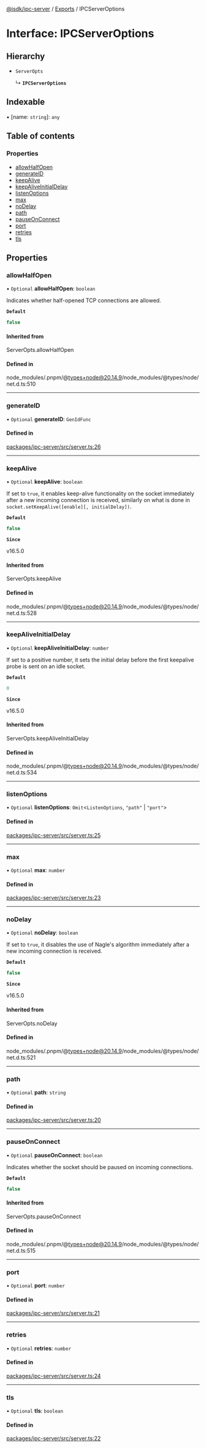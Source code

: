 [@isdk/ipc-server](../README.md) / [Exports](../modules.md) / IPCServerOptions

# Interface: IPCServerOptions

## Hierarchy

- `ServerOpts`

  ↳ **`IPCServerOptions`**

## Indexable

▪ [name: `string`]: `any`

## Table of contents

### Properties

- [allowHalfOpen](IPCServerOptions.md#allowhalfopen)
- [generateID](IPCServerOptions.md#generateid)
- [keepAlive](IPCServerOptions.md#keepalive)
- [keepAliveInitialDelay](IPCServerOptions.md#keepaliveinitialdelay)
- [listenOptions](IPCServerOptions.md#listenoptions)
- [max](IPCServerOptions.md#max)
- [noDelay](IPCServerOptions.md#nodelay)
- [path](IPCServerOptions.md#path)
- [pauseOnConnect](IPCServerOptions.md#pauseonconnect)
- [port](IPCServerOptions.md#port)
- [retries](IPCServerOptions.md#retries)
- [tls](IPCServerOptions.md#tls)

## Properties

### allowHalfOpen

• `Optional` **allowHalfOpen**: `boolean`

Indicates whether half-opened TCP connections are allowed.

**`Default`**

```ts
false
```

#### Inherited from

ServerOpts.allowHalfOpen

#### Defined in

node_modules/.pnpm/@types+node@20.14.9/node_modules/@types/node/net.d.ts:510

___

### generateID

• `Optional` **generateID**: `GenIdFunc`

#### Defined in

[packages/ipc-server/src/server.ts:26](https://github.com/isdk/ipc-server.js/blob/c972214e727e2be9fff435b018f1d11bff9c9b57/src/server.ts#L26)

___

### keepAlive

• `Optional` **keepAlive**: `boolean`

If set to `true`, it enables keep-alive functionality on the socket immediately after a new incoming connection is received,
similarly on what is done in `socket.setKeepAlive([enable][, initialDelay])`.

**`Default`**

```ts
false
```

**`Since`**

v16.5.0

#### Inherited from

ServerOpts.keepAlive

#### Defined in

node_modules/.pnpm/@types+node@20.14.9/node_modules/@types/node/net.d.ts:528

___

### keepAliveInitialDelay

• `Optional` **keepAliveInitialDelay**: `number`

If set to a positive number, it sets the initial delay before the first keepalive probe is sent on an idle socket.

**`Default`**

```ts
0
```

**`Since`**

v16.5.0

#### Inherited from

ServerOpts.keepAliveInitialDelay

#### Defined in

node_modules/.pnpm/@types+node@20.14.9/node_modules/@types/node/net.d.ts:534

___

### listenOptions

• `Optional` **listenOptions**: `Omit`\<`ListenOptions`, ``"path"`` \| ``"port"``\>

#### Defined in

[packages/ipc-server/src/server.ts:25](https://github.com/isdk/ipc-server.js/blob/c972214e727e2be9fff435b018f1d11bff9c9b57/src/server.ts#L25)

___

### max

• `Optional` **max**: `number`

#### Defined in

[packages/ipc-server/src/server.ts:23](https://github.com/isdk/ipc-server.js/blob/c972214e727e2be9fff435b018f1d11bff9c9b57/src/server.ts#L23)

___

### noDelay

• `Optional` **noDelay**: `boolean`

If set to `true`, it disables the use of Nagle's algorithm immediately after a new incoming connection is received.

**`Default`**

```ts
false
```

**`Since`**

v16.5.0

#### Inherited from

ServerOpts.noDelay

#### Defined in

node_modules/.pnpm/@types+node@20.14.9/node_modules/@types/node/net.d.ts:521

___

### path

• `Optional` **path**: `string`

#### Defined in

[packages/ipc-server/src/server.ts:20](https://github.com/isdk/ipc-server.js/blob/c972214e727e2be9fff435b018f1d11bff9c9b57/src/server.ts#L20)

___

### pauseOnConnect

• `Optional` **pauseOnConnect**: `boolean`

Indicates whether the socket should be paused on incoming connections.

**`Default`**

```ts
false
```

#### Inherited from

ServerOpts.pauseOnConnect

#### Defined in

node_modules/.pnpm/@types+node@20.14.9/node_modules/@types/node/net.d.ts:515

___

### port

• `Optional` **port**: `number`

#### Defined in

[packages/ipc-server/src/server.ts:21](https://github.com/isdk/ipc-server.js/blob/c972214e727e2be9fff435b018f1d11bff9c9b57/src/server.ts#L21)

___

### retries

• `Optional` **retries**: `number`

#### Defined in

[packages/ipc-server/src/server.ts:24](https://github.com/isdk/ipc-server.js/blob/c972214e727e2be9fff435b018f1d11bff9c9b57/src/server.ts#L24)

___

### tls

• `Optional` **tls**: `boolean`

#### Defined in

[packages/ipc-server/src/server.ts:22](https://github.com/isdk/ipc-server.js/blob/c972214e727e2be9fff435b018f1d11bff9c9b57/src/server.ts#L22)
